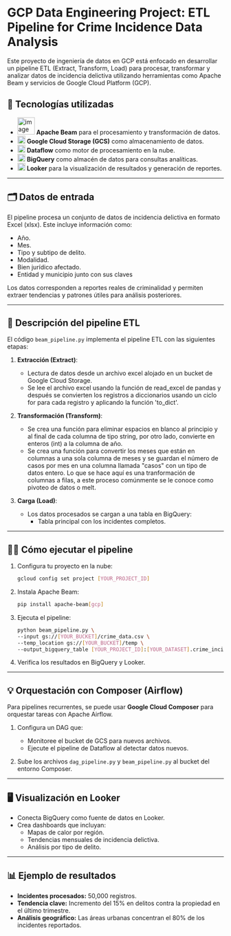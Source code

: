 
# GCP Data Engineering Project: ETL Pipeline for Crime Incidence Data Analysis

Este proyecto de ingeniería de datos en GCP está enfocado en desarrollar un pipeline ETL (Extract, Transform, Load) para procesar, transformar y analizar datos de incidencia delictiva utilizando herramientas como Apache Beam y servicios de Google Cloud Platform (GCP).

## 🔧 Tecnologías utilizadas

- <img width="40" alt="image" src="https://beam.apache.org/images/mascot/beam_mascot_500x500.png"> **Apache Beam** para el procesamiento y transformación de datos.
- <img width="18" alt="image" src="https://www.odrive.com/images/links/logos/googlecloud.png"> **Google Cloud Storage (GCS)** como almacenamiento de datos.
- <img width="18" alt="image" src="https://symbols.getvecta.com/stencil_4/57_google-dataflow.aab763346e.png"> **Dataflow** como motor de procesamiento en la nube.
- <img width="18" alt="image" src="https://seeklogo.com/images/G/google-bigquery-logo-6E9BA2D0A3-seeklogo.com.png"> **BigQuery** como almacén de datos para consultas analíticas.
- <img width="18" alt="image" src="https://seeklogo.com/images/G/google-looker-logo-B27BD25E4E-seeklogo.com.png"> **Looker** para la visualización de resultados y generación de reportes.

---

## 🗂️ Datos de entrada

El pipeline procesa un conjunto de datos de incidencia delictiva en formato Excel (xlsx). Este incluye información como:

- Año.
- Mes.
- Tipo y subtipo de delito.
- Modalidad.
- Bien jurídico afectado.
- Entidad y municipio junto con sus claves

Los datos corresponden a reportes reales de criminalidad y permiten extraer tendencias y patrones útiles para análisis posteriores.

---

## 🚀 Descripción del pipeline ETL

El código `beam_pipeline.py` implementa el pipeline ETL con las siguientes etapas:

1. **Extracción (Extract)**:
   - Lectura de datos desde un archivo excel alojado en un bucket de Google Cloud Storage.
   - Se lee el archivo excel usando la función de read_excel de pandas y después se convierten los registros a diccionarios usando un ciclo for para cada registro y aplicando la función 'to_dict'.

2. **Transformación (Transform)**:
   - Se crea una función para eliminar espacios en blanco al principio y al final de cada columna de tipo string, por otro lado, convierte en enteros (int) a la columna de año.
   - Se crea una función para convertir los meses que están en columnas a una sola columna de meses y se guardan el número de casos por mes en una columna llamada "casos" con un tipo de datos entero. Lo que se hace aquí es una tranformación de columnas a filas, a este proceso comúnmente se le conoce como pivoteo de datos o melt. 

3. **Carga (Load)**:
   - Los datos procesados se cargan a una tabla en BigQuery:
     - Tabla principal con los incidentes completos.

---

## 👩‍💻 Cómo ejecutar el pipeline

1. Configura tu proyecto en la nube:
   ```bash
   gcloud config set project [YOUR_PROJECT_ID]
   ```

2. Instala Apache Beam:
   ```bash
   pip install apache-beam[gcp]
   ```

3. Ejecuta el pipeline:
   ```bash
   python beam_pipeline.py \
   --input gs://[YOUR_BUCKET]/crime_data.csv \
   --temp_location gs://[YOUR_BUCKET]/temp \
   --output_bigquery_table [YOUR_PROJECT_ID]:[YOUR_DATASET].crime_incidents
   ```

4. Verifica los resultados en BigQuery y Looker.

---

## 💡 Orquestación con Composer (Airflow)

Para pipelines recurrentes, se puede usar **Google Cloud Composer** para orquestar tareas con Apache Airflow.

1. Configura un DAG que:
   - Monitoree el bucket de GCS para nuevos archivos.
   - Ejecute el pipeline de Dataflow al detectar datos nuevos.

2. Sube los archivos `dag_pipeline.py` y `beam_pipeline.py` al bucket del entorno Composer.

---

## 🖥️ Visualización en Looker

- Conecta BigQuery como fuente de datos en Looker.
- Crea dashboards que incluyan:
  - Mapas de calor por región.
  - Tendencias mensuales de incidencia delictiva.
  - Análisis por tipo de delito.

---

## 📊 Ejemplo de resultados

- **Incidentes procesados:** 50,000 registros.
- **Tendencia clave:** Incremento del 15% en delitos contra la propiedad en el último trimestre.
- **Análisis geográfico:** Las áreas urbanas concentran el 80% de los incidentes reportados.
